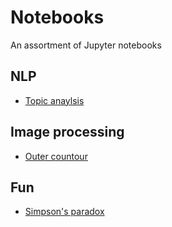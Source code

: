 # Notebooks
An assortment of Jupyter notebooks


## NLP
- [Topic anaylsis](https://github.com/martin-kokos/notebooks/blob/main/notebooks/topic_analysis.ipynb)

## Image processing
- [Outer countour](https://github.com/martin-kokos/notebooks/blob/main/notebooks/logo_countours.ipynb)

## Fun
- [Simpson's paradox](https://github.com/martin-kokos/notebooks/blob/main/notebooks/simpsons_paradox.ipynb)
